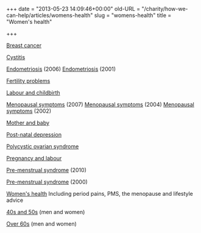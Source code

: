 +++
date = "2013-05-23 14:09:46+00:00"
old-URL = "/charity/how-we-can-help/articles/womens-health"
slug = "womens-health"
title = "Women's health"

+++

[Breast cancer](http://localhost/charity/how-we-can-help/articles/womens-health/breast-cancer/)

[Cystitis](http://localhost/charity/how-we-can-help/articles/womens-health/cystitis/)

[Endometriosis](http://localhost/charity/how-we-can-help/articles/womens-health/endometriosis/) (2006)
[Endometriosis](http://localhost/charity/how-we-can-help/articles/womens-health/endometriosis-2/) (2001)

[Fertility problems](http://localhost/charity/how-we-can-help/articles/womens-health/fertility-problems-2/)

[Labour and childbirth](http://localhost/charity/how-we-can-help/articles/womens-health/labour-and-childbirth/)

[Menopausal symptoms](http://localhost/charity/how-we-can-help/articles/womens-health/menopausal-symptoms/) (2007)
[Menopausal symptoms](http://localhost/charity/how-we-can-help/articles/womens-health/menopausal-symptoms-2/) (2004)
[Menopausal symptoms](http://localhost/charity/how-we-can-help/articles/womens-health/menopausal-symptoms-3/) (2002)

[Mother and baby](http://localhost/charity/how-we-can-help/articles/womens-health/mother-and-baby/)

[Post-natal depression](http://localhost/charity/how-we-can-help/articles/womens-health/post-natal-depression/)

[Polycystic ovarian syndrome](http://localhost/charity/how-we-can-help/articles/womens-health/polycystic-ovarian-syndrome/)

[Pregnancy and labour](http://localhost/charity/how-we-can-help/articles/womens-health/pregnancy-and-labour/)

[Pre-menstrual syndrome](http://localhost/charity/how-we-can-help/articles/womens-health/pre-menstrual-syndrome/) (2010)

[Pre-menstrual syndrome](http://localhost/charity/how-we-can-help/articles/womens-health/pre-menstrual-syndrome-2/) (2000)

[Women's health](http://localhost/charity/how-we-can-help/articles/womens-health/spotlight-on-womens-health/)
Including period pains, PMS, the menopause and lifestyle advice

[40s and 50s](http://localhost/charity/how-we-can-help/articles/womens-health/homeopathy-for-the-40s-and-50s/) (men and women)

[Over 60s](http://localhost/charity/how-we-can-help/articles/womens-health/homeopathy-for-the-over-60s-3/) (men and women)
